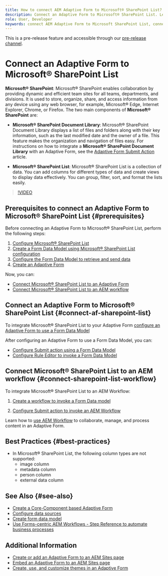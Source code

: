 ```yaml
---
title: How to connect AEM Adaptive Form to Microsoft® SharePoint List?
description: Connect an Adaptive Form to Microsoft® SharePoint List. Learn how to configure the Microsoft® SharePoint list and create a Form Data Model using the configuration. Further, you will learn how to integrate the FDM with your Adaptive Form.
role: User, Developer
keywords: connect AEM Adaptive Form to Microsoft SharePoint List, connect Adaptive Form to Microsoft SharePoint List, integrate AEM Adaptive Form to Microsoft SharePoint List, integrate Adaptive Form to Microsoft SharePoint List, submit data from an Adaptive Form to SharePoint List, submit AEM workflow to SharePoint List.
---
```


<span class="preview"> This is a pre-release feature and accessible through our [pre-release channel](https://experienceleague.adobe.com/docs/experience-manager-cloud-service/content/release-notes/prerelease.html#new-features). </span>

# Connect an Adaptive Form to Microsoft® SharePoint List 

**Microsoft® SharePoint**: Microsoft® SharePoint enables collaboration by providing dynamic and efficient team sites for all teams, departments, and divisions. It is used to store, organize, share, and access information from any device using any web browser, for example, Microsoft® Edge, Internet Explorer, Chrome, or Firefox. The two main components of **Microsoft® SharePoint** are:

* **Microsoft® SharePoint Document Library**: Microsoft® SharePoint Document Library displays a list of files and folders along with their key information, such as the last modified date and the owner of a file. This feature makes the organization and navigation of files easy.
For instructions on how to integrate a **Microsoft® SharePoint Document Library** with an Adaptive Form, see the [Adaptive Form Submit Action](/help/forms/configuring-submit-actions.md#submit-to-sharepoint) article.

* **Microsoft® SharePoint List**: Microsoft® SharePoint List is a collection of data. You can add columns for different types of data and create views to display data effectively. You can group, filter, sort, and format the lists easily. 

>[!VIDEO](https://video.tv.adobe.com/v/3424820/connect-aem-adaptive-form-to-sharepointlist/?quality=12&learn=on)

## Prerequisites to connect an Adaptive Form to Microsoft® SharePoint List {#prerequisites}

Before connecting an Adaptive Form to Microsoft® SharePoint List, perform the following steps:

1. [Configure Microsoft® SharePoint List](/help/forms/configure-data-sources.md#configure-microsoft-sharepoint-list)
1. [Create a Form Data Model using Microsoft® SharePoint List configuration](/help/forms/create-form-data-models.md)
1. [Configure the Form Data Model to retrieve and send data](/help/forms/work-with-form-data-model.md#configure-services)
1. [Create an Adaptive Form](/help/forms/creating-adaptive-form-core-components.md)

Now, you can:

* [Connect Microsoft® SharePoint List to an Adaptive Form](#connect-an-adaptive-form-to-microsoft-sharepoint-list-connect-af-sharepoint-list)
* [Connect Microsoft® SharePoint List to an AEM workflow](#connect-sharepoint-list-workflow)

## Connect an Adaptive Form to Microsoft® SharePoint List {#connect-af-sharepoint-list}

To integrate Microsoft® SharePoint List to your Adaptive Form [configure an Adaptive Form to use a Form Data Model](/help/forms/creating-adaptive-form-core-components.md#configure-a-schema-or-form-data-model-for-an-adaptive-formconfigure-schema-or-data-model-for-form)

After configuring an Adaptive Form to use a Form Data Model, you can: 

* [Configure Submit action using a Form Data Model](/help/forms/configuring-submit-actions.md#submit-using-form-data-model)
* [Configure Rule Editor to invoke a Form Data Model](/help/forms/rule-editor.md#invoke-form-data-model-service-invoke)

## Connect Microsoft® SharePoint List to an AEM workflow {#connect-sharepoint-list-workflow}

To integrate Microsoft® SharePoint List to an AEM Workflow:

1. [Create a workflow to invoke a Form Data model](https://experienceleague.adobe.com/docs/experience-manager-65/developing/extending-aem/extending-workflows/workflows-models.html)

    <!--
    To create a new workflow with the editor, perform the following steps:
    1.  Go to your **AEM Forms Author** instance > **[!UICONTROL Tools]** > **[!UICONTROL Workflow]** > **[!UICONTROL Models]**.
    1.  Click **[!UICONTROL Create]** > **[!UICONTROL Create Model]**. The Add Workflow Model dialog appears. 
    1. Specify **[!UICONTROL Title]** and **[!UICONTROL Name (optional)]**.
    1. Click **[!UICONTROL Done]**. The new model is listed in the Workflow Models console.
    1. Select your new workflow, then use **[!UICONTROL Edit]** to open it for configuration.
    1. Add **[!UICONTROL Invoke Form Data Model Service]** step to your workflow.
    1. Confirm the changes with Sync (editor toolbar) to generate the runtime model.
    -->

1. [Configure Submit action to invoke an AEM Workflow](/help/forms/configuring-submit-actions.md#invoke-an-aem-workflow)


Learn how to [use AEM Workflow](https://experienceleague.adobe.com/docs/experience-manager-learn/foundation/workflow/use-workflow.html) to collaborate, manage, and process content in an Adaptive Form.

## Best Practices {#best-practices}

<!-- * For storing data in a tabular format or implementing data permissions, it is advisable to use Microsoft® SharePoint List rather than Microsoft® SharePoint Document Library. -->
* In Microsoft® SharePoint List, the following column types are not supported:
    * image column
    * metadata column
    * person column
    * external data column

## See Also {#see-also}

* [Create a Core-Component based Adaptive Form](/help/forms/creating-adaptive-form-core-components.md)
* [Configure data sources](/help/forms/configuring-submit-actions.md)
* [Create form data model](/help/forms/create-form-data-models.md)
* [Use Forms-centric AEM Workflows - Step Reference to automate business processes](/help/forms/aem-forms-workflow-step-reference.md)

## Additional Information

* [Create or add an Adaptive Form to an AEM Sites page](/help/forms/create-or-add-an-adaptive-form-to-aem-sites-page.md)
* [Embed an Adaptive Form to an AEM Sites page](/help/forms/embed-adaptive-form-aem-sites.md)
* [Create, use, and customize themes in an Adaptive Form](/help/forms/using-themes-in-core-components.md)







